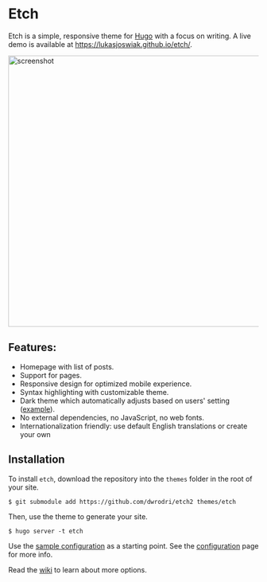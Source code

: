 # Etch

Etch is a simple, responsive theme for [Hugo](https://gohugo.io) with a focus on writing. A live demo is available at https://lukasjoswiak.github.io/etch/.

<img src="https://raw.githubusercontent.com/LukasJoswiak/etch/master/images/screenshot_small.png" alt="screenshot" width="545px">

## Features:

* Homepage with list of posts.
* Support for pages.
* Responsive design for optimized mobile experience.
* Syntax highlighting with customizable theme.
* Dark theme which automatically adjusts based on users' setting ([example](https://github.com/LukasJoswiak/etch/wiki/Dark-mode)).
* No external dependencies, no JavaScript, no web fonts.
* Internationalization friendly: use default English translations or create your own

## Installation

To install `etch`, download the repository into the `themes` folder in the root of your site.

```
$ git submodule add https://github.com/dwrodri/etch2 themes/etch
```

Then, use the theme to generate your site.

```
$ hugo server -t etch
```

Use the [sample configuration](https://github.com/LukasJoswiak/etch/wiki/Configuration#sample-configuration) as a starting point. See the [configuration](https://github.com/LukasJoswiak/etch/wiki/Configuration) page for more info.

Read the [wiki](https://github.com/LukasJoswiak/etch/wiki) to learn about more options.

